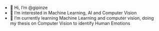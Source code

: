 - 👋 Hi, I’m @gipinze
- 👀 I’m interested in Machine Learning, AI and Computer Vision
- 🌱 I’m currently learning Machine Learning and computer vision, doing my thesis on Computer Vision to identify Human Emotions

<!---
gipinze/gipinze is a ✨ special ✨ repository because its `README.md` (this file) appears on your GitHub profile.
You can click the Preview link to take a look at your changes.
--->
